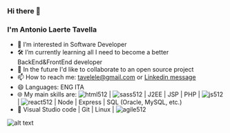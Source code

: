 ### Hi there 👋
### I'm Antonio Laerte Tavella

- 👀 I’m interested in Software Developer
- 🛠 I’m currently learning all I need to become a better BackEnd&FrontEnd developer 
- 👯 In the future I'd like to collaborate to an open source project
- 📫 How to reach me: tavelele@gmail.com or <a href="https://it.linkedin.com/in/antonio-laerte-tavella-68181a33" target="_blank" >Linkedin message</a>
- 😄 Languages: ENG ITA
- 🌐 My main skills are: ![html512](https://user-images.githubusercontent.com/77243049/132858661-c981d7f4-c3be-4540-8a17-ae3a44ba5d27.png) | ![sass512](https://user-images.githubusercontent.com/77243049/132858718-30113c4d-11cb-4cb7-a1f9-3355d464a8d5.png) | J2EE | JSP | PHP | ![js512](https://user-images.githubusercontent.com/77243049/132858750-7009a8b0-6efb-4450-a813-1aee15638202.png) | ![react512](https://user-images.githubusercontent.com/77243049/132858849-6b6854d9-2b20-47e9-a541-e040bdd6d782.png) | Node | Express | SQL (Oracle, MySQL, etc.)
- 🔧 Visual Studio code | Git | Linux | ![agile512](https://user-images.githubusercontent.com/77243049/132858607-27c0d9fd-56cc-4886-8ed7-e85e92b1a34e.png) 

![alt text](https://media4.giphy.com/media/zOvBKUUEERdNm/giphy.gif?cid=ecf05e472d3f3ab651b61dec4948a2aece093e7f6d993c6a&rid=giphy.gif "alt text")








